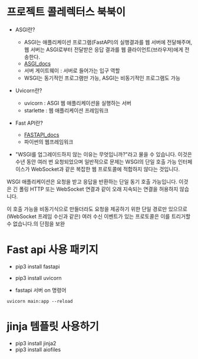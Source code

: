 # 프로젝트 콜레렉터스 북북이

- ASGI란?
    - ASGI는 애플리케이션 프로그램(FastAPI)의 실행결과를 웹 서버에 전달해주며, 웹 서버는 ASGI로부터 전달받은 응답 결과를 웹 클라이언트(브라우저)에게 전송한다.
    - [ASGI_docs](https://asgi.readthedocs.io/en/latest/introduction.html)
    - 서버 게이트웨이 : 서버로 들어가는 입구 역할
    - WSGI는 동기적인 프로그램만 가능, ASGI는 비동기적인 프로그램도 가능

- Uvicorn란?
    - uvicorn : ASGI 웹 애플리케이션을 실행하는 서버
    - starlette : 웹 애플리케이션 프레임워크

- Fast API란?
    - [FASTAPI_docs](https://fastapi.tiangolo.com/ko/)
    - 파이썬의 웹프레임워크

- "WSGI를 업그레이드하지 않는 이유는 무엇입니까?"라고 물을 수 있습니다. 이것은 수년 동안 여러 번 요청되었으며 일반적으로 문제는 WSGI의 단일 호출 가능 인터페이스가 WebSocket과 같은 복잡한 웹 프로토콜에 적합하지 않다는 것입니다.

WSGI 애플리케이션은 요청을 받고 응답을 반환하는 단일 동기 호출 가능입니다. 이것은 긴 폴링 HTTP 또는 WebSocket 연결과 같이 오래 지속되는 연결을 허용하지 않습니다.

이 호출 가능을 비동기식으로 만들더라도 요청을 제공하기 위한 단일 경로만 있으므로(WebSocket 프레임 수신과 같은) 여러 수신 이벤트가 있는 프로토콜은 이를 트리거할 수 없습니다.의 단점을 보완

# Fast api 사용 패키지

- pip3 install fastapi
- pip3 install uvicorn

- fastapi 서버 on 명령어 
```
uvicorn main:app --reload
```

# jinja 템플릿 사용하기

- pip3 install jinja2
- pip3 install aiofiles